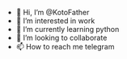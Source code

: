 - 👋 Hi, I’m @KotoFather
- 👀 I’m interested in work
- 🌱 I’m currently learning python
- 💞️ I’m looking to collaborate
- 📫 How to reach me telegram

<!---
KotoFather/KotoFather is a ✨ special ✨ repository because its `README.md` (this file) appears on your GitHub profile.
You can click the Preview link to take a look at your changes.
--->
